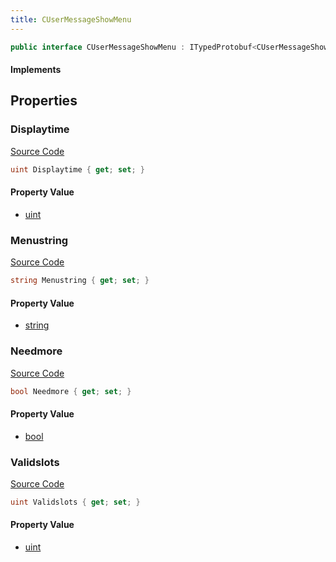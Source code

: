 ```yaml
---
title: CUserMessageShowMenu
---
```


```csharp
public interface CUserMessageShowMenu : ITypedProtobuf<CUserMessageShowMenu>, INativeHandle, INetMessage<CUserMessageShowMenu>, IDisposable
```

#### Implements

## Properties

### Displaytime

[Source Code](https://github.com/swiftly-solution/swiftlys2/blob/beta/managed/src/SwiftlyS2.Generated/Protobufs/Interfaces/CUserMessageShowMenu.cs#L21)

```csharp
uint Displaytime { get; set; }
```

#### Property Value

- [uint](https://learn.microsoft.com/dotnet/api/system.uint32)

### Menustring

[Source Code](https://github.com/swiftly-solution/swiftlys2/blob/beta/managed/src/SwiftlyS2.Generated/Protobufs/Interfaces/CUserMessageShowMenu.cs#L27)

```csharp
string Menustring { get; set; }
```

#### Property Value

- [string](https://learn.microsoft.com/dotnet/api/system.string)

### Needmore

[Source Code](https://github.com/swiftly-solution/swiftlys2/blob/beta/managed/src/SwiftlyS2.Generated/Protobufs/Interfaces/CUserMessageShowMenu.cs#L24)

```csharp
bool Needmore { get; set; }
```

#### Property Value

- [bool](https://learn.microsoft.com/dotnet/api/system.boolean)

### Validslots

[Source Code](https://github.com/swiftly-solution/swiftlys2/blob/beta/managed/src/SwiftlyS2.Generated/Protobufs/Interfaces/CUserMessageShowMenu.cs#L18)

```csharp
uint Validslots { get; set; }
```

#### Property Value

- [uint](https://learn.microsoft.com/dotnet/api/system.uint32)

